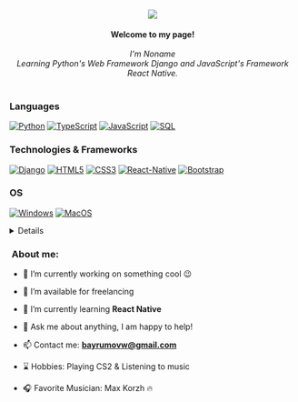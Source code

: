 <h1 align="center">
    <img src="https://readme-typing-svg.herokuapp.com/?font=Righteous&size=35&center=true&vCenter=true&width=500&height=70&duration=4000&lines=Wellcome+👋;+I'm+noname;" />
</h1>

<p align="center">
    <b>Welcome to my page!</b><br><br>
    <i>
        I'm Noname<br>
        Learning Python's Web Framework Django and JavaScript's Framework React Native.<br>
    </i><br>
</p>

### Languages
[![Python](https://img.shields.io/badge/python-black?style=for-the-badge&logo=python)](https://github.com/rowsen2904)
[![TypeScript](https://img.shields.io/badge/typescript-black?style=for-the-badge&logo=typescript)](https://github.com/rowsen2904)
[![JavaScript](https://img.shields.io/badge/javascript-black?style=for-the-badge&logo=javascript)](https://github.com/rowsen2904)
[![SQL](https://img.shields.io/badge/sql-black?style=for-the-badge&logo=mysql)](https://github.com/rowsen2904)

### Technologies & Frameworks
[![Django](https://img.shields.io/badge/django-black?style=for-the-badge&logo=django)](https://github.com/rowsen2904)
[![HTML5](https://img.shields.io/badge/html5-black?style=for-the-badge&logo=html5)](https://github.com/rowsen2904)
[![CSS3](https://img.shields.io/badge/css3-black?style=for-the-badge&logo=css3)](https://github.com/rowsen2904)
[![React-Native](https://camo.githubusercontent.com/6e3e6e551b6f70861321e266fbc538a19ce917645fedf232c9c32ead0c5accf9/68747470733a2f2f696d672e736869656c64732e696f2f62616467652f2d52454143544e41544956452d3039303930393f7374796c653d666f722d7468652d6261646765266c6f676f3d5265616374)](https://github.com/rowsen2904)
[![Bootstrap](https://img.shields.io/badge/bootstrap-black?style=for-the-badge&logo=bootstrap)](https://github.com/rowsen2904)

### OS
[![Windows](https://img.shields.io/badge/Windows-black?style=for-the-badge&logo=Windows)](https://github.com/rowsen2904)
[![MacOS](https://img.shields.io/badge/Macos-black?style=for-the-badge&logo=Macos)](https://github.com/rowsen2904)

<details>
<p align="center">
  <a href="https://github.com/rowsen2904">
    <img src="https://github-profile-summary-cards.vercel.app/api/cards/profile-details?username=rowsen2904&theme=transparent" />
  </a>
  <a href="https://github.com/rowsen2904">
    <img src="https://github-readme-streak-stats.herokuapp.com/?user=rowsen2904&hide_border=true&card_width=338&theme=transparent" />
  </a>
  <a href="https://github.com/rowsen2904">
    <img src="https://github-profile-summary-cards.vercel.app/api/cards/stats?username=rowsen2904&theme=transparent" />
  </a>
  <a href="https://github.com/rowsen2904">
    <img src="https://github-readme-stats.vercel.app/api/top-langs/?username=rowsen2904&langs_count=10&exclude_repo=&hide=jupyter%20notebook,vim%20script,cmake,makefile,batchfile,emacs%20lisp,css,html&layout=default&card_width=699&hide_border=true&theme=transparent" />
  </a>
</p>
</details>

<h3>&nbsp;About me:</h3>

- 🔭 I’m currently working on something cool 😉

- 🤝 I’m available for freelancing

- 🌱 I’m currently learning **React Native**

- 💬 Ask me about anything, I am happy to help!

- 📫 Contact me: **bayrumovw@gmail.com**

- ⌛ Hobbies: Playing CS2 & Listening to music

- 🎧 Favorite Musician: Max Korzh 🔥

